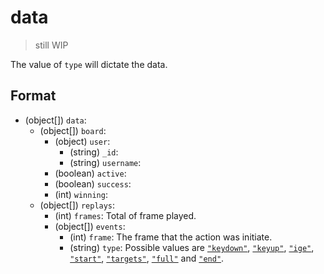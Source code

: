 # data

> still WIP

The value of `type` will dictate the data.

## Format

* (object[]) `data`:
  * (object[]) `board`:
    * (object) `user`:
      * (string) `_id`:
      * (string) `username`:
    * (boolean) `active`:
    * (boolean) `success`:
    * (int) `winning`:
  * (object[]) `replays`:
    * (int) `frames`: Total of frame played.
    * (object[]) `events`:
      * (int) `frame`: The frame that the action was initiate.
      * (string) `type`: Possible values are [`"keydown"`](/Replay/Multiplayer/data/keydown.md), [`"keyup"`](/Replay/Multiplayer/data/keyup.md), [`"ige"`](/Replay/Multiplayer/data/ige.md), [`"start"`](/Replay/Multiplayer/data/start.md), [`"targets"`](/Replay/Multiplayer/data/targets.md), [`"full"`](/Replay/Multiplayer/data/full.md) and [`"end"`](/Replay/Multiplayer/data/end.md).
